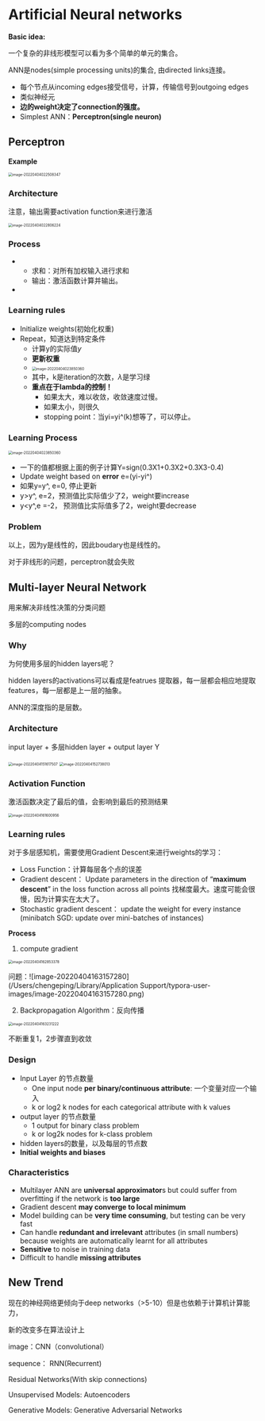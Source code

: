# Artificial Neural networks

**Basic idea:**

一个复杂的非线形模型可以看为多个简单的单元的集合。

ANN是nodes(simple processing units)的集合, 由directed links连接。

- 每个节点从incoming edges接受信号，计算，传输信号到outgoing edges
- 类似神经元
- **边的weight决定了connection的强度。**
- Simplest ANN：**Perceptron(single neuron)**

## Perceptron

**Example**

<img src="notePicture/perceptron1.png" alt="image-20220404022508347" style="zoom:50%;" />

### Architecture

注意，输出需要activation function来进行激活

<img src="notePicture/perceptron2.png" alt="image-20220404022806224" style="zoom:50%;" />

### **Process**

- - 求和：对所有加权输入进行求和
  - 输出：激活函数计算并输出。
- 

### **Learning rules**

- Initialize weights(初始化权重)
- Repeat，知道达到特定条件
  - 计算y的实际值$y$
  - **更新权重**
  - <img src="notePicture/weightUpdate.png" alt="image-20220404023850360" style="zoom:50%;" />
  - 其中，k是iteration的次数，$\lambda$是学习绿
  - **重点在于lambda的控制！**
    - 如果太大，难以收敛，收敛速度过慢。
    - 如果太小，则很久
    - stopping point：当yi=yi^(k)想等了，可以停止。

### **Learning Process**

<img src="notePicture/learningProcess.png" alt="image-20220404023850360" style="zoom:50%;" />

- 一下的值都根据上面的例子计算Y=sign(0.3X1+0.3X2+0.3X3-0.4)
- Update weight based on **error** e=(yi-yi^)
- 如果y=y^, e=0, 停止更新
- y>y^, e=2，预测值比实际值少了2，weight要increase
- y<y^,e =-2， 预测值比实际值多了2，weight要decrease

### Problem

以上，因为y是线性的，因此boudary也是线性的。

对于非线形的问题，perceptron就会失败

## Multi-layer Neural Network

用来解决非线性决策的分类问题

多层的computing nodes

### Why

为何使用多层的hidden layers呢？

hidden layers的activations可以看成是featrues 提取器，每一层都会相应地提取features，每一层都是上一层的抽象。

ANN的深度指的是层数。

### Architecture

input layer + 多层hidden layer + output layer Y

<img src="notePicture/multi.png" alt="image-20220404151617507" style="zoom:50%;" />

<img src="notePicture/multi2.png" alt="image-20220404152738013" style="zoom:50%;" />

### Activation Function

激活函数决定了最后的值，会影响到最后的预测结果

<img src="notePicture/activation.png" alt="image-20220404161600956" style="zoom:50%;" />

### Learning rules

对于多层感知机，需要使用Gradient Descent来进行weights的学习：

- Loss Function：计算每层各个点的误差
- Gradient descent： Update parameters in the direction of “**maximum descent**” in the loss function across all points 找梯度最大。速度可能会很慢，因为计算实在太大了。
- Stochastic gradient descent： update the weight for every instance (minibatch SGD: update over mini-batches of instances)

**Process**

1. compute gradient

<img src="notePicture/computeGradient.png" alt="image-20220404162853378" style="zoom:50%;" />

问题：![image-20220404163157280](/Users/chengeping/Library/Application Support/typora-user-images/image-20220404163157280.png)

2. Backpropagation Algorithm：反向传播

<img src="notePicture/backPro.png" alt="image-20220404163231222" style="zoom:50%;" />

不断重复1，2步骤直到收敛

### Design

- Input Layer 的节点数量
  - One input node **per binary/continuous attribute**: 一个变量对应一个输入
  - k or log2 k nodes for each categorical attribute with k values
- output layer 的节点数量
  - 1 output for binary class problem
  - k or log2k nodes for k-class problem
- hidden layers的数量，以及每层的节点数
- **Initial weights and biases**

### Characteristics

- Multilayer ANN are **universal approximator**s but could suffer from overfitting if the network is **too large**
- Gradient descent **may converge to local minimum**
- Model building can be **very time consuming**, but testing can be very fast
- Can handle **redundant and irrelevant** attributes (in small numbers) because weights are automatically learnt for all attributes
- **Sensitive** to noise in training data 
- Difficult to handle **missing attributes**

## New Trend

现在的神经网络更倾向于deep networks（>5-10）但是也依赖于计算机计算能力，

新的改变多在算法设计上

image：CNN（convolutional）

sequence： RNN(Recurrent)

Residual Networks(With skip connections)

Unsupervised Models: Autoencoders

Generative Models: Generative Adversarial Networks

